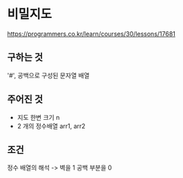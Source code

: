# 비밀지도
https://programmers.co.kr/learn/courses/30/lessons/17681
## 구하는 것
'#', 공백으로 구성된 문자열 배열
## 주어진 것
- 지도 한변 크기 n
- 2 개의 정수배열 arr1, arr2
## 조건
정수 배열의 해석 -> 벽을 1 공백 부분을 0